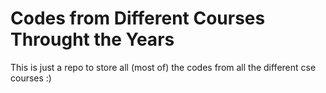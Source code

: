 # Codes from Different Courses Throught the Years

This is just a repo to store all (most of) the codes from all the different cse courses :)
